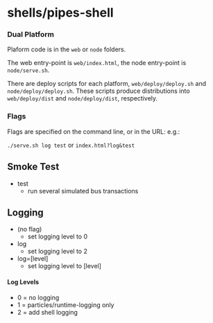 # shells/pipes-shell

### Dual Platform

Plaform code is in the `web` or `node` folders.

The web entry-point is `web/index.html`, the node entry-point is `node/serve.sh`.

There are deploy scripts for each platform, `web/deploy/deploy.sh` and `node/deploy/deploy.sh`. These scripts produce distributions into `web/deploy/dist` and `node/deploy/dist`, respectively.

### Flags

Flags are specified on the command line, or in the URL: e.g.:

`./serve.sh log test`
or
`index.html?log&test`

## Smoke Test

* test
  * run several simulated bus transactions

## Logging

* (no flag)
  * set logging level to 0
* log
  * set logging level to 2
* log=[level]
  * set logging level to [level]

#### Log Levels

* 0 = no logging
* 1 = particles/runtime-logging only
* 2 = add shell logging


